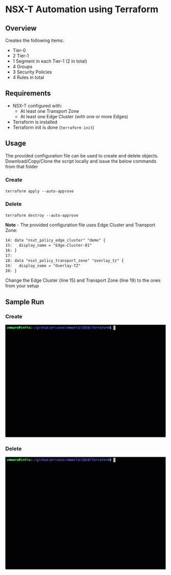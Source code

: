 # NSX-T Automation using Terraform

## Overview

Creates the following items:
- Tier-0
- 2 Tier-1
- 1 Segment in each Tier-1 (2 in total)
- 4 Groups
- 3 Security Policies
- 4 Rules in total

## Requirements
* NSX-T configured with:
  - At least one Transport Zone
  - At least one Edge Cluster (with one or more Edges)
* Terraform is installed
* Terraform init is done (`terraform init`)

## Usage
The provided configuration file can be used to create and delete objects. Download/Copy/Clone the script locally and issue the below commands from that folder

### Create
`terraform apply --auto-approve`

### Delete
`terraform destroy --auto-approve`


**Note** - The provided configuration file uses Edge Cluster and Transport Zone:
```
14: data "nsxt_policy_edge_cluster" "demo" {
15:   display_name = "Edge-Cluster-01"
16: }
17:
18: data "nsxt_policy_transport_zone" "overlay_tz" {
19:   display_name = "Overlay-TZ"
20: }
```

Change the Edge Cluster (line 15) and Transport Zone (line 19) to the ones from your setup

## Sample Run

### Create
![](media/vmworld-tf-create.gif)

### Delete
![](media/vmworld-tf-delete.gif)
